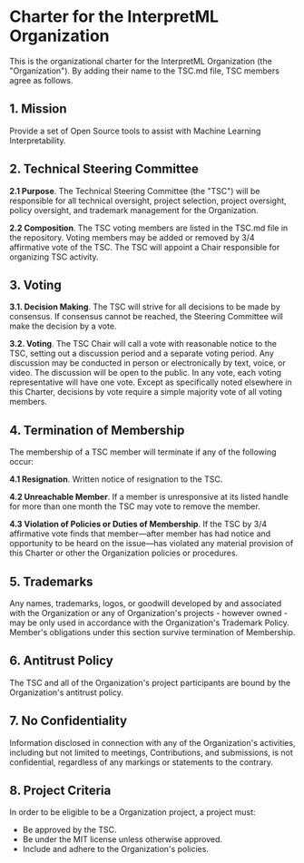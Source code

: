 # Charter for the InterpretML Organization

This is the organizational charter for the InterpretML Organization (the "Organization"). By adding their name to the TSC.md file, TSC members agree as follows.

## 1. Mission

Provide a set of Open Source tools to assist with Machine Learning Interpretability.

## 2. Technical Steering Committee

**2.1 Purpose**. The Technical Steering Committee (the "TSC") will be responsible for all technical oversight, project selection, project oversight, policy oversight, and trademark management for the Organization.

**2.2 Composition**. The TSC voting members are listed in the TSC.md file in the repository.
Voting members may be added or removed by 3/4 affirmative vote of the TSC.
The TSC will appoint a Chair responsible for organizing TSC activity.

## 3. Voting

**3.1. Decision Making**. The TSC will strive for all decisions to be made by consensus. If consensus cannot be reached, the Steering Committee will make the decision by a vote.

**3.2. Voting**. The TSC Chair will call a vote with reasonable notice to the TSC, setting out a discussion period and a separate voting period. Any discussion may be conducted in person or electronically by text, voice, or video. The discussion will be open to the public. In any vote, each voting representative will have one vote. Except as specifically noted elsewhere in this Charter, decisions by vote require a simple majority vote of all voting members.

## 4. Termination of Membership

The membership of a TSC member will terminate if any of the following occur:

**4.1 Resignation**. Written notice of resignation to the TSC.

**4.2 Unreachable Member**. If a member is unresponsive at its listed handle for more than one month the TSC may vote to remove the member.

**4.3 Violation of Policies or Duties of Membership**. If the TSC by 3/4 affirmative vote finds that member—after member has had notice and opportunity to be heard on the issue—has violated any material provision of this Charter or other the Organization policies or procedures.

## 5. Trademarks

Any names, trademarks, logos, or goodwill developed by and associated with the Organization or any of Organization's projects - however owned - may be only used in accordance with the Organization's Trademark Policy. Member's obligations under this section survive termination of Membership.

## 6. Antitrust Policy

The TSC and all of the Organization's project participants are bound by the Organization's antitrust policy.

## 7. No Confidentiality

Information disclosed in connection with any of the Organization's activities, including but not limited to meetings, Contributions, and submissions, is not confidential, regardless of any markings or statements to the contrary.

## 8. Project Criteria

In order to be eligible to be a Organization project, a project must:

* Be approved by the TSC.
* Be under the MIT license unless otherwise approved.
* Include and adhere to the Organization's policies.

